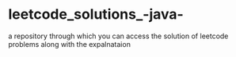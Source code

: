 # leetcode_solutions_-java-
a repository through which you can access the solution of leetcode problems along with the expalnataion 
